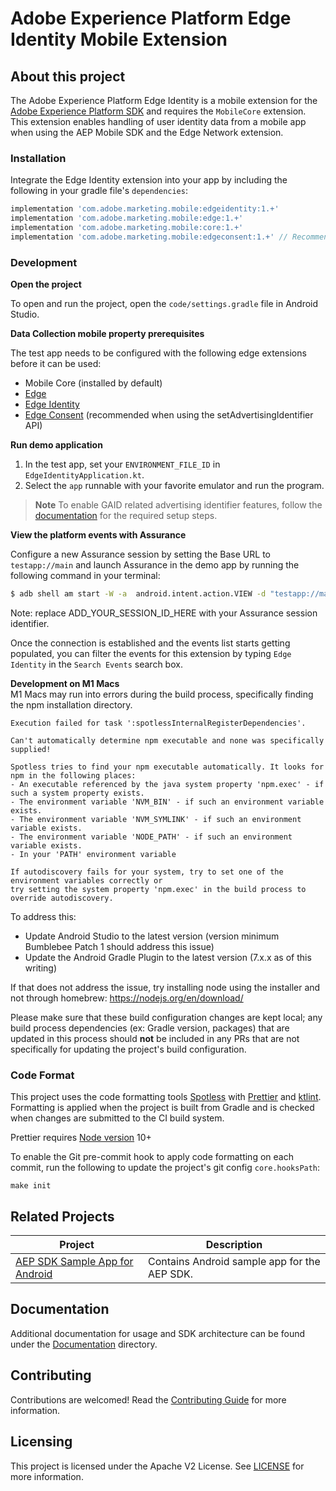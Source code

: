 # Adobe Experience Platform Edge Identity Mobile Extension


## About this project

The Adobe Experience Platform Edge Identity is a mobile extension for the [Adobe Experience Platform SDK](https://github.com/Adobe-Marketing-Cloud/acp-sdks) and requires the `MobileCore` extension. This extension enables handling of user identity data from a mobile app when using the AEP Mobile SDK and the Edge Network extension.


### Installation

Integrate the Edge Identity extension into your app by including the following in your gradle file's `dependencies`:

```gradle
implementation 'com.adobe.marketing.mobile:edgeidentity:1.+'
implementation 'com.adobe.marketing.mobile:edge:1.+'
implementation 'com.adobe.marketing.mobile:core:1.+'
implementation 'com.adobe.marketing.mobile:edgeconsent:1.+' // Recommended when using the setAdvertisingIdentifier API
```

### Development

**Open the project**

To open and run the project, open the `code/settings.gradle` file in Android Studio.

**Data Collection mobile property prerequisites**

The test app needs to be configured with the following edge extensions before it can be used:
- Mobile Core (installed by default)
- [Edge](https://aep-sdks.gitbook.io/docs/foundation-extensions/experience-platform-extension)
- [Edge Identity](https://aep-sdks.gitbook.io/docs/foundation-extensions/identity-for-edge-network)
- [Edge Consent](https://aep-sdks.gitbook.io/docs/foundation-extensions/consent-for-edge-network) (recommended when using the setAdvertisingIdentifier API)

**Run demo application**

1. In the test app, set your `ENVIRONMENT_FILE_ID` in `EdgeIdentityApplication.kt`.
2. Select the `app` runnable with your favorite emulator and run the program.

> **Note**
> To enable GAID related advertising identifier features, follow the [documentation](Documentation/README.md#advertising-identifier) for the required setup steps.

**View the platform events with Assurance**

Configure a new Assurance session by setting the Base URL to `testapp://main` and launch Assurance in the demo app by running the following command in your terminal:

```bash
$ adb shell am start -W -a  android.intent.action.VIEW -d "testapp://main?adb_validation_sessionid=ADD_YOUR_SESSION_ID_HERE" com.adobe.marketing.mobile.testapp
```

Note: replace ADD_YOUR_SESSION_ID_HERE with your Assurance session identifier.

Once the connection is established and the events list starts getting populated, you can filter the events for this extension by typing `Edge Identity` in the `Search Events` search box.

**Development on M1 Macs**  
M1 Macs may run into errors during the build process, specifically finding the npm installation directory. 

```
Execution failed for task ':spotlessInternalRegisterDependencies'.

Can't automatically determine npm executable and none was specifically supplied!

Spotless tries to find your npm executable automatically. It looks for npm in the following places:
- An executable referenced by the java system property 'npm.exec' - if such a system property exists.
- The environment variable 'NVM_BIN' - if such an environment variable exists.
- The environment variable 'NVM_SYMLINK' - if such an environment variable exists.
- The environment variable 'NODE_PATH' - if such an environment variable exists.
- In your 'PATH' environment variable

If autodiscovery fails for your system, try to set one of the environment variables correctly or
try setting the system property 'npm.exec' in the build process to override autodiscovery.
```

To address this: 
- Update Android Studio to the latest version (version minimum Bumblebee Patch 1 should address this issue) 
- Update the Android Gradle Plugin to the latest version (7.x.x as of this writing)  

If that does not address the issue, try installing node using the installer and not through homebrew: https://nodejs.org/en/download/ 

Please make sure that these build configuration changes are kept local; any build process dependencies (ex: Gradle version, packages) that are updated in this process should **not** be included in any PRs that are not specifically for updating the project's build configuration.

### Code Format

This project uses the code formatting tools [Spotless](https://github.com/diffplug/spotless/tree/main/plugin-gradle) with [Prettier](https://prettier.io/) and [ktlint](https://github.com/pinterest/ktlint). Formatting is applied when the project is built from Gradle and is checked when changes are submitted to the CI build system.

Prettier requires [Node version](https://nodejs.org/en/download/releases/) 10+

To enable the Git pre-commit hook to apply code formatting on each commit, run the following to update the project's git config `core.hooksPath`:
```
make init
```

## Related Projects

| Project                                                      | Description                                                  |
| ------------------------------------------------------------ | ------------------------------------------------------------ |
| [AEP SDK Sample App for Android](https://github.com/adobe/aepsdk-sample-app-android) | Contains Android sample app for the AEP SDK.                 |

## Documentation

Additional documentation for usage and SDK architecture can be found under the [Documentation](Documentation) directory.

## Contributing

Contributions are welcomed! Read the [Contributing Guide](./.github/CONTRIBUTING.md) for more information.

## Licensing

This project is licensed under the Apache V2 License. See [LICENSE](LICENSE) for more information.


